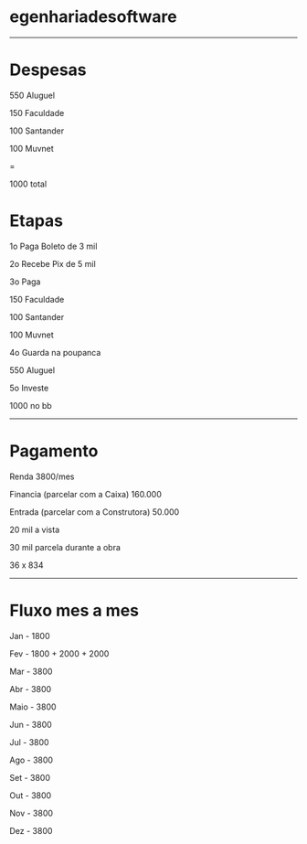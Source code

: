 # egenhariadesoftware

--------

# Despesas
550 Aluguel

150 Faculdade

100 Santander

100 Muvnet

=

1000 total

# Etapas
1o Paga Boleto de 3 mil

2o Recebe Pix de 5 mil

3o Paga

150 Faculdade

100 Santander

100 Muvnet

4o Guarda na poupanca

550 Aluguel

5o Investe

1000 no bb

---------------
# Pagamento

Renda 3800/mes

Financia (parcelar com a Caixa) 160.000

Entrada (parcelar com a Construtora) 50.000

20 mil a vista

30 mil parcela durante a obra

36 x 834

---------------

# Fluxo mes a mes

Jan - 1800

Fev - 1800 + 2000 + 2000

Mar - 3800

Abr - 3800

Maio - 3800

Jun - 3800

Jul - 3800

Ago - 3800

Set - 3800

Out - 3800

Nov - 3800

Dez - 3800

